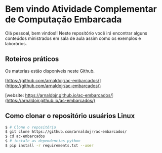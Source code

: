 # Bem vindo Atividade Complementar de Computação Embarcada

Olá pessoal, bem vindos!! Neste repositório você irá encontrar alguns conteúdos ministrados em sala de aula assim como os exemplos e laborórios. 

## Roteiros práticos 

Os materias estão disponiveis neste Github.

[https://github.com/arnaldojr/ac-embarcados/](https://github.com/arnaldojr/ac-embarcados/)

[website: https://arnaldojr.github.io/ac-embarcados/](https://arnaldojr.github.io/ac-embarcados/)

## Como clonar o repositório usuários Linux

``` bash
$ # Clone o repositório
$ git clone https://github.com/arnaldojr/ac-embarcados/
$ cd ac-embarcados
$ # instale as dependencias python
$ pip install -r requirements.txt --user
```